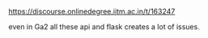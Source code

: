 https://discourse.onlinedegree.iitm.ac.in/t/163247

even in Ga2 all these api and flask creates a lot of issues.